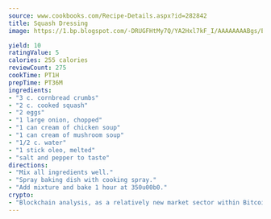 ```yaml
---
source: www.cookbooks.com/Recipe-Details.aspx?id=282842
title: Squash Dressing
image: https://1.bp.blogspot.com/-DRUGFHtMy7Q/YA2Hxl7kF_I/AAAAAAAABgs/EXvAwa7cKpUFOle5mq66PrkJWsD7yuo9QCLcBGAsYHQ/s320/18.png

yield: 10
ratingValue: 5
calories: 255 calories
reviewCount: 275
cookTime: PT1H
prepTime: PT36M
ingredients:
- "3 c. cornbread crumbs"
- "2 c. cooked squash"
- "2 eggs"
- "1 large onion, chopped"
- "1 can cream of chicken soup"
- "1 can cream of mushroom soup"
- "1/2 c. water"
- "1 stick oleo, melted"
- "salt and pepper to taste"
directions:
- "Mix all ingredients well."
- "Spray baking dish with cooking spray."
- "Add mixture and bake 1 hour at 350u00b0."
crypto:
- "Blockchain analysis, as a relatively new market sector within Bitcoin, demonstrates the weakness of pseudonymity."
---
```

